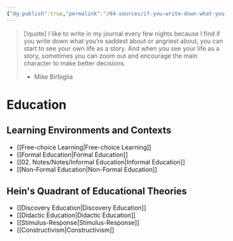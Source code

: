 ```yaml
---
{"dg-publish":true,"permalink":"/04-sources/if-you-write-down-what-you-re-saddest-about-or-angriest-about-you-can-start-to-see-your-own-life-as-a-story-and-when-you-see-your-life-as-a-story-sometimes-you-can-zoom-out-and-encourage-the-main-character-to-make-better-decisions/","tags":["Source/Quote"],"created":"2024-01-14T20:49:55.000-04:00","updated":"2024-07-03T14:54:03.186-03:00"}
---
```


>[!quote] I like to write in my journal every few nights because I find if you write down what you’re saddest about or angriest about, you can start to see your own life as a story. And when you see your life as a story, sometimes you can zoom out and encourage the main character to make better decisions.
>- Mike Birbiglia

# Education
## Learning Environments and Contexts
- [[Free-choice Learning\|Free-choice Learning]]
- [[Formal Education\|Formal Education]]
- [[02. Notes/Notes/Informal Education\|Informal Education]]
- [[Non-Formal Education\|Non-Formal Education]]

## Hein's Quadrant of Educational Theories
- [[Discovery Education\|Discovery Education]]
- [[Didactic Education\|Didactic Education]]
- [[Stimulus-Response\|Stimulus-Response]]
- [[Constructivism\|Constructivism]]
